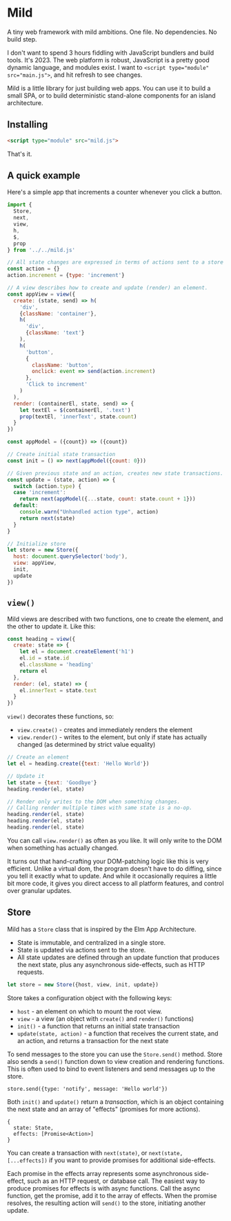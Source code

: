 # Mild

A tiny web framework with mild ambitions. One file. No dependencies. No build step.

I don't want to spend 3 hours fiddling with JavaScript bundlers and build tools. It's 2023. The web platform is robust, JavaScript is a pretty good dynamic language, and modules exist. I want to `<script type="module" src="main.js">`, and hit refresh to see changes.

Mild is a little library for just building web apps. You can use it to build a small SPA, or to build deterministic stand-alone components for an island architecture.

## Installing

```html
<script type="module" src="mild.js">
```

That's it.

## A quick example

Here's a simple app that increments a counter whenever you click a button.

```js
import {
  Store,
  next,
  view,
  h,
  $,
  prop
} from '../../mild.js'

// All state changes are expressed in terms of actions sent to a store
const action = {}
action.increment = {type: 'increment'}

// A view describes how to create and update (render) an element.
const appView = view({
  create: (state, send) => h(
    'div',
    {className: 'container'},
    h(
      'div',
      {className: 'text'}
    ),
    h(
      'button',
      {
        className: 'button',
        onclick: event => send(action.increment)
      },
      'Click to increment'
    )
  ),
  render: (containerEl, state, send) => {
    let textEl = $(containerEl, '.text')
    prop(textEl, 'innerText', state.count)
  }
})

const appModel = ({count}) => ({count})

// Create initial state transaction
const init = () => next(appModel({count: 0}))

// Given previous state and an action, creates new state transactions.
const update = (state, action) => {
  switch (action.type) {
  case 'increment':
    return next(appModel({...state, count: state.count + 1}))
  default:
    console.warn("Unhandled action type", action)
    return next(state)
  }
}

// Initialize store
let store = new Store({
  host: document.querySelector('body'),
  view: appView,
  init,
  update
})
```

## `view()`

Mild views are described with two functions, one to create the element, and the other to update it. Like this:

```js
const heading = view({
  create: state => {
    let el = document.createElement('h1')
    el.id = state.id
    el.className = 'heading'
    return el
  },
  render: (el, state) => {
    el.innerText = state.text
  }
})
```

`view()` decorates these functions, so:

- `view.create()` - creates and immediately renders the element
- `view.render()` - writes to the element, but only if state has actually changed (as determined by strict value equality)

```js
// Create an element
let el = heading.create({text: 'Hello World'})

// Update it
let state = {text: 'Goodbye'}
heading.render(el, state)

// Render only writes to the DOM when something changes.
// Calling render multiple times with same state is a no-op.
heading.render(el, state)
heading.render(el, state)
heading.render(el, state)
```

You can call `view.render()` as often as you like. It will only write to the DOM when something has actually changed.

It turns out that hand-crafting your DOM-patching logic like this is very efficient. Unlike a virtual dom, the program doesn't have to do diffing, since you tell it exactly what to update. And while it occasionally requires a little bit more code, it gives you direct access to all platform features, and control over granular updates.

## Store

Mild has a `Store` class that is inspired by the Elm App Architecture.

- State is immutable, and centralized in a single store.
- State is updated via actions sent to the store.
- All state updates are defined through an update function that produces the next state, plus any asynchronous side-effects, such as HTTP requests.

```js
let store = new Store({host, view, init, update})
```

Store takes a configuration object with the following keys:

- `host` - an element on which to mount the root view.
- `view` - a view (an object with `create()` and `render()` functions)
- `init()` - a function that returns an initial state transaction
- `update(state, action)` - a function that receives the current state, and an action, and returns a transaction for the next state

To send messages to the store you can use the `Store.send()` method. Store also sends a `send()` function down to view creation and rendering functions. This is often used to bind to event listeners and send messages up to the store.

```
store.send({type: 'notify', message: 'Hello world'})
```

Both `init()` and `update()` return a _transaction_, which is an object containing the next state and an array of "effects" (promises for more actions).

```
{
  state: State,
  effects: [Promise<Action>]
}
```

You can create a transaction with `next(state)`, or `next(state, [...effects])` if you want to provide promises for additional side-effects.

Each promise in the effects array represents some asynchronous side-effect, such as an HTTP request, or database call. The easiest way to produce promises for effects is with async functions. Call the async function, get the promise, add it to the array of effects. When the promise resolves, the resulting action will `send()` to the store, initiating another update.
